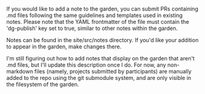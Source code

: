 If you would like to add a note to the garden, you can submit PRs containing .md files following the same guidelines and templates used in existing notes. Please note that the YAML frontmatter of the file must contain the 'dg-publish' key set to true, similar to other notes within the garden.

Notes can be found in the site/src/notes directory. If you'd like your addition to appear in the garden, make changes there.

I'm still figuring out how to add notes that display on the garden that aren't .md files, but I'll update this description once I do. For now, any non-markdown files (namely, projects submitted by participants) are manually added to the repo using the git submodule system, and are only visible in the filesystem of the garden.